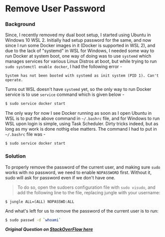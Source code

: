 # Remove User Password

### Background

Since, I recently removed my dual boot setup, I started using Ubuntu in Windows 10 WSL 2. Initially had setup password for the same, and now since I run some Docker images in it (Docker is supported in WSL 2), and due to the lack of "systemd" in WSL for Windows, I needed some way to run Docker at system boot, one way of doing was to use `systemd` which manages services for various Linux Distros at boot, but while trying to run `sudo systemctl enable docker`, I had the following error -

```
System has not been booted with systemd as init system (PID 1). Can't operate.
```

Turns out WSL doesn't have `systemd` yet, so the only way to run Docker service is to use `service` command which is given below -

```bash
$ sudo service docker start
```

The only way for now I see Docker running as soon as I open Ubuntu in WSL is to put the above command in `~/.bashrc` file, and for Windows to run WSL upon login is simple, using Task Scheduler. Dirty tricks indeed, but as long as my work is done nothig else matters. The command I had to put in `~/.bashrc` file was -

```bash
$ sudo service docker start
```

### Solution

To properly remove the password of the current user, and making sure `sudo` works with no password, we need to enable `NOPASSWORD` first. Without it, sudo will ask for password even if we don't have one.

> To do so, open the sudoers configuration file with `sudo visudo`, and add the following line to the file, replacing jungle with your username:

```
$ jungle ALL=(ALL) NOPASSWD:ALL
```

And what's left for us to remove the password of the current user is to run:

```bash
$ sudo passwd -d `whoami`
```

**_Original Question on [StackOverFlow here](https://askubuntu.com/questions/281074/can-i-set-my-user-account-to-have-no-password)_**
